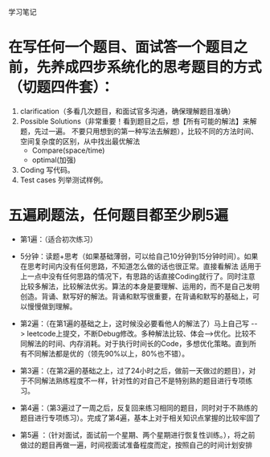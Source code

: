 学习笔记

# 在写任何一个题目、面试答一个题目之前，先养成四步系统化的思考题目的方式（切题四件套）：
1. clarification（多看几次题目，和面试官多沟通，确保理解题目准确）
2. Possible Solutions（非常重要！看到题目之后，想【所有可能的解法】来解题，先过一遍。
不要只用想到的第一种写法去解题），比较不同的方法时间、空间复杂度的区别，从中找出最优解法
      - Compare(space/time)
      - optimal(加强)
3. Coding 写代码。
4. Test cases 列举测试样例。


# 五遍刷题法，任何题目都至少刷5遍
- 第1遍：（适合初次练习）

- 5分钟：读题+思考（如果基础薄弱，可以给自己10分钟到15分钟时间）。如果在思考时间内没有任何思路，不知道怎么做的话也很正常。直接看解法 适用于上一点中没有任何思路的情况下，有思路的话直接Coding就行了。同时注意比较多解法，比较解法优劣。算法的本身是要理解、运用的，而不是自己发明创造。背诵、默写好的解法。背诵和默写很重要，在背诵和默写的基础上，可以慢慢做到理解。

- 第2遍：（在第1遍的基础之上，这时候没必要看他人的解法了）马上自己写  -- > leetcode上提交，不断Debug修改。多种解法比较、体会-->优化。比较不同解法的时间、内存消耗。对于执行时间长的Code，多想优化策略。直到所有不同解法都是优的（领先90%以上，80%也不错）。

- 第3遍：（在第2遍的基础之上，过了24小时之后，做前一天做过的题目），对于不同解法熟练程度不一样，针对性的对自己不是特别熟的题目进行专项练习。

- 第4遍：（第3遍过了一周之后，反复回来练习相同的题目，同时对于不熟练的题目进行专项练习）。完成了第4遍，基本上对于相关知识点掌握的比较牢固了

- 第5遍 ：（针对面试，面试前一个星期、两个星期进行恢复性训练。），将之前做过的题目再做一遍，时间视面试准备程度而定，按照自己的时间计划安排